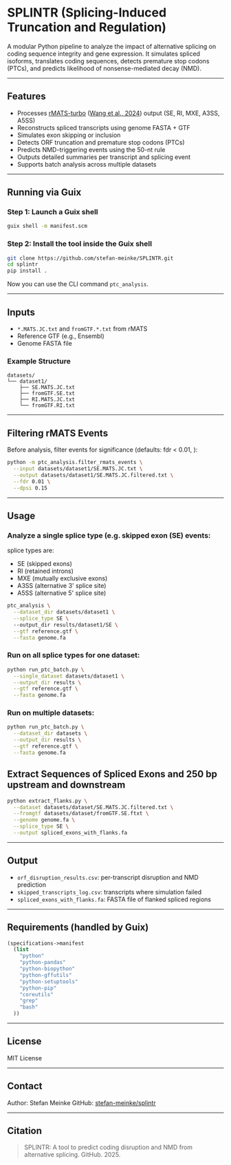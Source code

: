 
# SPLINTR (Splicing-Induced Truncation and Regulation)

A modular Python pipeline to analyze the impact of alternative splicing on coding sequence integrity and gene expression. It simulates spliced isoforms, translates coding sequences, detects premature stop codons (PTCs), and predicts likelihood of nonsense-mediated decay (NMD).

---

## Features

- Processes [rMATS-turbo](https://github.com/Xinglab/rmats-turbo) ([Wang et al., 2024](https://www.nature.com/articles/s41596-023-00944-2)) output (SE, RI, MXE, A3SS, A5SS)
- Reconstructs spliced transcripts using genome FASTA + GTF
- Simulates exon skipping or inclusion
- Detects ORF truncation and premature stop codons (PTCs)
- Predicts NMD-triggering events using the 50-nt rule
- Outputs detailed summaries per transcript and splicing event
- Supports batch analysis across multiple datasets

---

## Running via Guix

### Step 1: Launch a Guix shell

```bash
guix shell -m manifest.scm
```

### Step 2: Install the tool inside the Guix shell

```bash
git clone https://github.com/stefan-meinke/SPLINTR.git
cd splintr
pip install .
```

Now you can use the CLI command `ptc_analysis`.

---

## Inputs

- `*.MATS.JC.txt` and `fromGTF.*.txt` from rMATS
- Reference GTF (e.g., Ensembl)
- Genome FASTA file

### Example Structure

```
datasets/
└── dataset1/
    ├── SE.MATS.JC.txt
    ├── fromGTF.SE.txt
    ├── RI.MATS.JC.txt
    └── fromGTF.RI.txt
```

---

## Filtering rMATS Events

Before analysis, filter events for significance (defaults: fdr < 0.01, ):

```bash
python -m ptc_analysis.filter_rmats_events \
  --input datasets/dataset1/SE.MATS.JC.txt \
  --output datasets/dataset1/SE.MATS.JC.filtered.txt \
  --fdr 0.01 \
  --dpsi 0.15
```

---

## Usage

### Analyze a single splice type (e.g. skipped exon (SE) events:

splice types are:
- SE (skipped exons)
- RI (retained introns)
- MXE (mutually exclusive exons)
- A3SS (alternative 3' splice site)
- A5SS (alternative 5' splice site)

```bash
ptc_analysis \
  --dataset_dir datasets/dataset1 \
  --splice_type SE \ 
  --output_dir results/dataset1/SE \
  --gtf reference.gtf \
  --fasta genome.fa
```

### Run on all splice types for one dataset:

```bash
python run_ptc_batch.py \
  --single_dataset datasets/dataset1 \
  --output_dir results \
  --gtf reference.gtf \
  --fasta genome.fa
```

### Run on multiple datasets:

```bash
python run_ptc_batch.py \
  --dataset_dir datasets \
  --output_dir results \
  --gtf reference.gtf \
  --fasta genome.fa
```

## Extract Sequences of Spliced Exons and 250 bp upstream and downstream

```bash
python extract_flanks.py \
  --dataset datasets/dataset/SE.MATS.JC.filtered.txt \
  --fromgtf datasets/dataset/fromGTF.SE.ftxt \
  --genome genome.fa \
  --splice_type SE \
  --output spliced_exons_with_flanks.fa
```

---

## Output

- `orf_disruption_results.csv`: per-transcript disruption and NMD prediction
- `skipped_transcripts_log.csv`: transcripts where simulation failed
- `spliced_exons_with_flanks.fa`:
FASTA file of flanked spliced regions

---

## Requirements (handled by Guix)

```scheme
(specifications->manifest
  (list
    "python"
    "python-pandas"
    "python-biopython"
    "python-gffutils"
    "python-setuptools"
    "python-pip"
    "coreutils"
    "grep"
    "bash"
  ))
```

---

## License

MIT License

---

## Contact

Author: Stefan Meinke 
GitHub: [stefan-meinke/splintr](https://github.com/stefan-meinke/SPLINTR.git)

---

## Citation

> SPLINTR: A tool to predict coding disruption and NMD from alternative splicing. GitHub. 2025.
